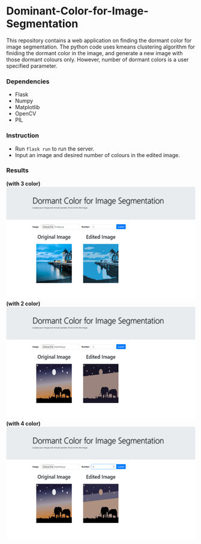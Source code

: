 # Dominant-Color-for-Image-Segmentation
This repository contains a web application on finding the dormant color for image segmentation. The python code uses kmeans clustering algorithm for finiding the dormant color in the image, and generate a new image with those dormant colours only. However, number of dormant colors is a user specified parameter.

### Dependencies
  * Flask
  * Numpy
  * Matplotlib
  * OpenCV
  * PIL
  
### Instruction
  * Run `flask run` to run the server. 
  * Input an image and desired number of colours in the edited image.
  
### Results

<b> (with 3 color) </b>
<br>
<img src="./results/res1.png" height="300" width="600">
<b> (with 2 color) </b>
<br>
<img src="./results/res2.png" height="300" width="600">
<b> (with 4 color) </b>
<br>
<img src="./results/res3.png" height="300" width="600">

